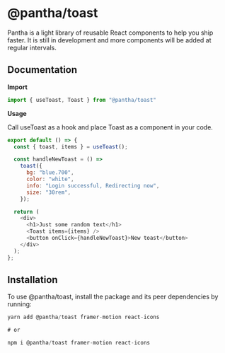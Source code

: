 # @pantha/toast

Pantha is a light library of reusable React components to help you ship faster. It is still in development and more components will be added at regular intervals.

## Documentation


**Import**

```js filename="example.js"
import { useToast, Toast } from "@pantha/toast"
```

**Usage**

Call useToast as a hook and place Toast as a component in your code.

```js filename="example.js"
export default () => {
  const { toast, items } = useToast();

  const handleNewToast = () =>
    toast({
      bg: "blue.700",
      color: "white",
      info: "Login successful, Redirecting now",
      size: "30rem",
    });

  return (
    <div>
      <h1>Just some random text</h1>
      <Toast items={items} />
      <button onClick={handleNewToast}>New toast</button>
    </div>
  );
};
```

## Installation

To use @pantha/toast, install the package and its peer dependencies by running:

```js filename="terminal"
yarn add @pantha/toast framer-motion react-icons

# or

npm i @pantha/toast framer-motion react-icons
```
